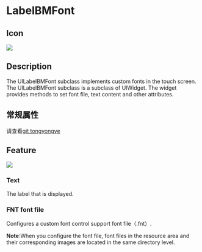 # LabelBMFont

## Icon

![](img/3-3-7-img-01.png)</div>

## Description

The UILabelBMFont subclass implements custom fonts in the touch screen. The UILabelBMFont subclass is a subclass of UIWidget.
The widget provides methods to set font file, text content and other attributes.

## 常规属性

请查看[git tongyongye](./../)


## Feature

![](img/3-3-7-img-02.png)</div>

### Text

The label that is displayed.

### FNT font file

Configures a custom font control support font file（.fnt）.

**Note**:When you configure the font file, font files in the resource area and their corresponding images are located in the same directory level.